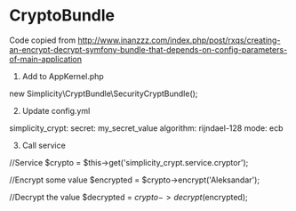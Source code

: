 # CryptoBundle
Code copied from http://www.inanzzz.com/index.php/post/rxqs/creating-an-encrypt-decrypt-symfony-bundle-that-depends-on-config-parameters-of-main-application

1) Add to AppKernel.php

new Simplicity\CryptBundle\SecurityCryptBundle();

2) Update config.yml

simplicity_crypt:
    secret: my_secret_value
    algorithm: rijndael-128
    mode: ecb

3) Call service

//Service
$crypto = $this->get('simplicity_crypt.service.cryptor');

//Encrypt some value
$encrypted = $crypto->encrypt('Aleksandar');

//Decrypt the value
$decrypted = $crypto->decrypt($encrypted);


